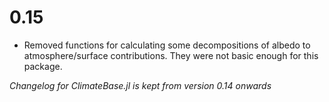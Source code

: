 # 0.15
- Removed functions for calculating some decompositions of albedo to atmosphere/surface contributions. They were not basic enough for this package.


_Changelog for ClimateBase.jl is kept from version 0.14 onwards_